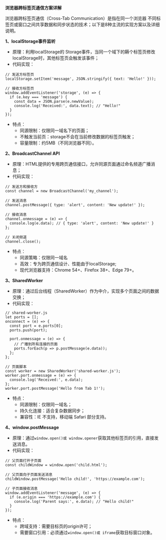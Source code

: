 **浏览器跨标签页通信方案详解**

浏览器跨标签页通信（Cross-Tab Communication）是指在同一个浏览器 不同标签页或窗口之间共享数据和同步状态的技术；以下是8种主流的实现方案以及详细说明。

**1、localStorage事件监听**
- 原理：利用localStorage的 Storage事件，当同一个域下的耨个标签页修改localStorage时，其他标签页会触发该事件；
- 代码实现：
```
// 发送方标签页
localStorage.setItem('message', JSON.stringify({ text: 'Hello!' }));

// 接收方标签页
window.addEventListener('storage', (e) => {
  if (e.key === 'message') {
    const data = JSON.parse(e.newValue);
    console.log('Received:', data.text); // "Hello!"
  }
});
```
- 特点：
   - 同源限制：仅限同一域名下的页面；
   - 不触发当前页：storage不会在当前修改数据的标签页触发；
   - 容量限制：约5MB（不同浏览器不同）。

**2、BroadcastChannel API**
- 原理：HTML提供的专用跨页通信接口，允许同源页面通过命名频道广播消息；
- 代码实现：
```
// 发送方和接收方
const channel = new BroadcastChannel('my_channel');

// 发送消息
channel.postMessage({ type: 'alert', content: 'New update!' });

// 接收消息
channel.onmessage = (e) => {
  console.log(e.data); // { type: 'alert', content: 'New update!' }
};

// 关闭频道
channel.close();
```
- 特点：
   - 同源策略：仅限同一域名
   - 高效：专为跨页通信设计、性能由于localStorage;
   - 现代浏览器支持：Chrome 54+、Firefox 38+、Edge 79+。
 
**3、SharedWorker**
- 原理：通过后台线程（SharedWorker）作为中介，实现多个页面之间的数据交换；
- 代码实现：
```
// shared-worker.js
let ports = [];
onconnect = (e) => {
  const port = e.ports[0];
  ports.push(port);

  port.onmessage = (e) => {
    // 广播到所有连接的页面
    ports.forEach(p => p.postMessage(e.data));
  };
};

// 页面脚本
const worker = new SharedWorker('shared-worker.js');
worker.port.onmessage = (e) => {
  console.log('Received:', e.data);
};
worker.port.postMessage('Hello from Tab 1!');
```
- 特点：
   - 同源限制：仅限同一域名；
   - 持久化连接：适合复杂数据同步；
   - 兼容性：IE 不支持，移动端 Safari 部分支持。
 
**4、window.postMessage**
- 原理：通过`window.open()或 window.opener`获取其他标签页的引用，直接发送消息。
- 代码实现：
```
// 父页面打开子页面
const childWindow = window.open('child.html');

// 父页面向子页面发送消息
childWindow.postMessage('Hello child!', 'https://example.com');

// 子页面接收消息
window.addEventListener('message', (e) => {
  if (e.origin === 'https://example.com') {
    console.log('Parent says:', e.data); // "Hello child!"
  }
});
```
- 特点：
   - 跨域支持：需要目标页的origin许可；
   - 需要窗口引用：必须通过`window.open()或 iframe`获取目标窗口对象。





